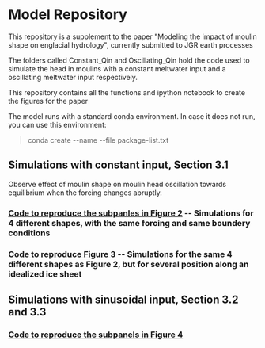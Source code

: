 # Model Repository
 This repository is a supplement to the paper "Modeling the impact of moulin shape on englacial hydrology", currently submitted to JGR earth processes

The folders called Constant_Qin and Oscillating_Qin hold the code used to simulate the head in moulins with a constant meltwater input and a oscillating meltwater input respectively.

This repository contains all the functions and ipython notebook to create the figures for the paper

The model runs with a standard conda environment. In case it does not run, you can use this environment:
> conda create --name <env> --file package-list.txt


## Simulations with constant input, Section 3.1
Observe effect of moulin shape on moulin head oscillation towards equilibrium when the forcing changes abruptly.

### [Code to reproduce the subpanles in Figure 2](Constant_Qin/Figure2.ipynb) -- Simulations for 4 different shapes, with the same forcing and same boundery conditions

### [Code to reproduce Figure 3](Constant_Qin/Figure3.ipynb) -- Simulations for the same 4 different shapes as Figure 2, but for several position along an idealized ice sheet

## Simulations with sinusoidal input, Section 3.2 and 3.3 

### [Code to reproduce the subpanels in Figure 4](Constant_Qin/Figure3.ipynb)
